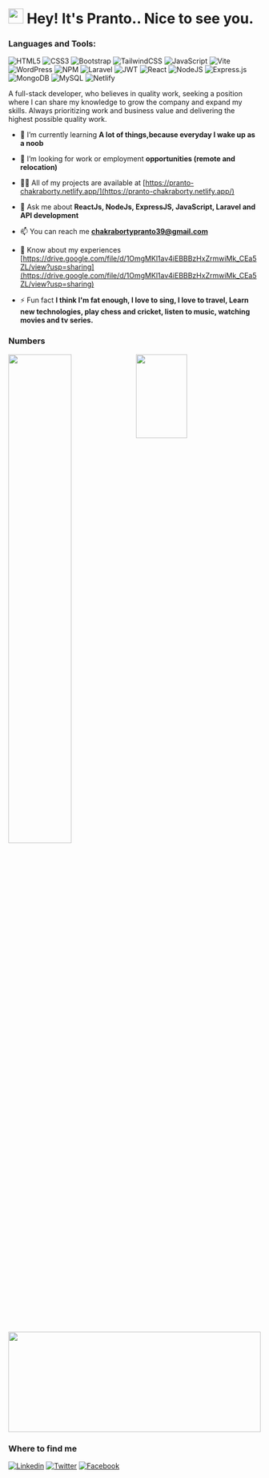 <h1><img src="https://emojis.slackmojis.com/emojis/images/1531849430/4246/blob-sunglasses.gif?1531849430" width="30"/> Hey! It's Pranto.. Nice to see you. </h1>

<h3 align="left">Languages and Tools:</h3>


![HTML5](https://img.shields.io/badge/html5-%23E34F26.svg?style=flat-square&logo=html5&logoColor=white)
![CSS3](https://img.shields.io/badge/css3-%231572B6.svg?style=flat-square&logo=css3&logoColor=white)
![Bootstrap](https://img.shields.io/badge/bootstrap-%23563D7C.svg?style=for-the-badge&logo=bootstrap&logoColor=white)
![TailwindCSS](https://img.shields.io/badge/tailwindcss-%2338B2AC.svg?style=for-the-badge&logo=tailwind-css&logoColor=white)
![JavaScript](https://img.shields.io/badge/javascript-%23323330.svg?style=for-the-badge&logo=javascript&logoColor=%23F7DF1E)
![Vite](https://img.shields.io/badge/vite-%23646CFF.svg?style=for-the-badge&logo=vite&logoColor=white)
![WordPress](https://img.shields.io/badge/WordPress-%23117AC9.svg?style=for-the-badge&logo=WordPress&logoColor=white)
![NPM](https://img.shields.io/badge/NPM-%23000000.svg?style=for-the-badge&logo=npm&logoColor=white)
![Laravel](https://img.shields.io/badge/laravel-%23FF2D20.svg?style=for-the-badge&logo=laravel&logoColor=white)
![JWT](https://img.shields.io/badge/JWT-black?style=for-the-badge&logo=JSON%20web%20tokens)
![React](https://img.shields.io/badge/react-%2320232a.svg?style=for-the-badge&logo=react&logoColor=%2361DAFB)
![NodeJS](https://img.shields.io/badge/node.js-6DA55F?style=for-the-badge&logo=node.js&logoColor=white)
![Express.js](https://img.shields.io/badge/express.js-%23404d59.svg?style=for-the-badge&logo=express&logoColor=%2361DAFB)
![MongoDB](https://img.shields.io/badge/MongoDB-%234ea94b.svg?style=for-the-badge&logo=mongodb&logoColor=white)
![MySQL](https://img.shields.io/badge/mysql-%2300f.svg?style=for-the-badge&logo=mysql&logoColor=white)
![Netlify](https://img.shields.io/badge/netlify-%23000000.svg?style=for-the-badge&logo=netlify&logoColor=#00C7B7)


A full-stack developer, who believes in quality work, seeking a position where I can
share my knowledge to grow the company and expand my skills. Always prioritizing work and business value
and delivering the highest possible quality work.


- 🌱 I’m currently learning **A lot of things,because everyday I wake up as a noob**

- 👯 I’m looking for work or employment **opportunities (remote and relocation)**

- 👨‍💻 All of my projects are available at [https://pranto-chakraborty.netlify.app/](https://pranto-chakraborty.netlify.app/)

- 💬 Ask me about **ReactJs, NodeJs, ExpressJS, JavaScript, Laravel and API development**

- 📫 You can reach me **chakrabortypranto39@gmail.com**

- 📄 Know about my experiences [https://drive.google.com/file/d/1OmgMKl1av4iEBBBzHxZrmwiMk_CEa5ZL/view?usp=sharing](https://drive.google.com/file/d/1OmgMKl1av4iEBBBzHxZrmwiMk_CEa5ZL/view?usp=sharing)

- ⚡ Fun fact **I think I'm fat enough, I love to sing, I love to travel, Learn new technologies, play chess and cricket, listen to music, watching movies and tv series.**


### Numbers


<img align="left" width="50%"  src="https://github-readme-stats.vercel.app/api?username=prantoc&theme=darcula&show_icons=true&hide_border=true&count_private=true" />

<img  align="left" width="45%" height="167px"  src="https://github-readme-stats.vercel.app/api/top-langs/?username=prantoc&theme=darcula&show_icons=true&hide_border=true&layout=compact" />

<img height="200px"  width="100%" src="https://github-readme-streak-stats.herokuapp.com/?user=prantoc&theme=darcula&hide_border=true" />



### Where to find me

[![Linkedin](https://img.shields.io/badge/LinkedIn-0077B5?style=flat-square&logo=linkedin&logoColor=white)](https://www.linkedin.com/in/pranto-chakraborty/) 
[![Twitter](https://img.shields.io/badge/Twitter-1DA1F2?style=flat-square&logo=twitter&logoColor=white)](https://twitter.com/pranto39)
[![Facebook](https://img.shields.io/badge/Facebook-1877F2?style=flat-square&logo=facebook&logoColor=white)](https://facebook.com/pranto.chakraborty.988)
